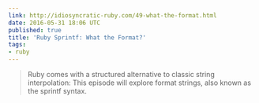 ```yaml
---
link: http://idiosyncratic-ruby.com/49-what-the-format.html
date: 2016-05-31 18:06 UTC
published: true
title: 'Ruby Sprintf: What the Format?'
tags:
- ruby
---
```


<blockquote>Ruby comes with a structured alternative to classic string interpolation: This episode will explore format strings, also known as the sprintf syntax.</blockquote>
